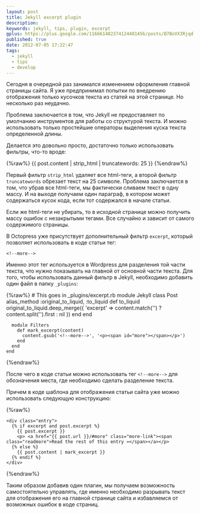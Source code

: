 ```yaml
---
layout: post
title: Jekyll excerpt plugin
description: 
keywords: jekyll, tips, plugin, excerpt
gplus: https://plus.google.com/116661482374124481456/posts/B7BoVX3Rjqd
published: true
date: 2012-07-05 17:22:47
tags:
  - jekyll
  - tips
  - develop
---
```


Сегодня в очередной раз занимался изменением оформления главной страницы сайта. Я уже предпринимал попытки по внедрению отображения только кусочков текста из статей на этой странице. Но несколько раз неудачно.

Проблема заключается в том, что Jekyll не предоставляет по умолчанию инструментов для работы со структурой текста. И можно использовать только простейшие операторы выделения куска текста определенной длины.

<!--more-->

Делается это довольно просто, достаточно только использовать фильтры, что-то вроде:

{%raw%}
    {{ post.content | strip_html | truncatewords: 25 }}
{%endraw%}

Первый фильтр `strip_html` удаляет все html-теги, а второй фильтр `truncatewords` обрезает текст на 25 символе. Проблема заключается в том, что убрав все html-теги, мы фактически сливаем текст в одну массу. И на выходе получаем один параграф, в котором может содержаться кусок кода, если тот содержался в начале статьи.

Если же html-теги не убирать, то в исходной странице можно получить массу ошибок с незакрытыми тегами. Все случайно и зависит от самого содержимого страницы.

В Octopress уже присутствует дополнительный фильтр `excerpt`, который позволяет использовать в коде статьи тег:

    <!--more-->

Именно этот тег используется в Wordpress для разделения той части текста, что нужно показывать на главной от основной части текста. Для того, чтобы использовать данный фильтр в Jekyll, необходимо добавить один файл в папку `_plugins`:

{%raw%}
    # This goes in _plugins/excerpt.rb
    module Jekyll
      class Post
        alias_method :original_to_liquid, :to_liquid
        def to_liquid
          original_to_liquid.deep_merge({
            'excerpt' => content.match('<!--more-->') ? content.split('<!--more-->').first : nil
          })
        end
      end

      module Filters
        def mark_excerpt(content)
          content.gsub('<!--more-->', '<p><span id="more"></span></p>')
        end
      end
    end
{%endraw%}

После чего в коде статьи можно использовать тег `<!--more-->` для обозначения места, где необходимо сделать разделение текста.

Причем в коде шаблона для отображения статьи сайта уже можно использовать следующую конструкцию:

{%raw%}
    <!-- This snippet checks for an excerpt variable that I assign to true on my index pages, but not on the post pages, then checks to see if the post has an excerpt to see if it should render the excerpt of the post or the whole thing -->

    <div class="entry">
      {% if excerpt and post.excerpt %}
        {{ post.excerpt }}
        <p> <a href="{{ post.url }}/#more" class="more-link"><span class="readmore">Read the rest of this entry »</span></a></p>
      {% else %}
        {{ post.content | mark_excerpt }}
      {% endif %}
    </div>
{%endraw%}

Таким образом добавив один плагин, мы получаем возможность самостоятельно управлять, где именно необходимо разрывать текст для отображения его на главной странице сайта и избавляемся от возможных ошибок в коде страниц.